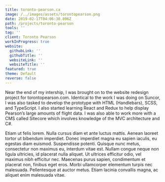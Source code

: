 ```yaml
---
title: toronto-pearson.ca
image: /../images/assets/torontopearson.png
date: 2019-02-17T04:06:30.896Z
path: /projects/toronto-pearson
tools: ''
tag: ''
client: Toronto Pearson
workInProgress: true
website:
  githubLink: ''
  githubTitle: ''
  websiteLink: ''
  websiteTitle: ''
featured: true
theme: Default
reverse: false
---
```

Near the end of my intership, I was brought on to the website redesign project for torontopearson.com. Identical to the work I was doing on Suncor, I was also tasked to develop the prototype with HTML (Handlebars), SCSS, and TypeScript. I also started learning React and Redux to help display Pearson’s large amounts of flight data. I was also able to work more with a CMS called Sitecore which involves knowledge of the MVC architecture and C#.

<!-- end -->

Etiam ut felis lorem. Nulla cursus diam et ante luctus mattis. Aenean laoreet tortor ut bibendum imperdiet. Donec imperdiet magna eu sapien iaculis, eu egestas diam euismod. Suspendisse potenti. Quisque nunc metus, consectetur non maximus eu, interdum vitae est. Nullam congue neque non ligula ultricies, id placerat nulla aliquet. Ut ultrices efficitur odio, vel maximus nibh efficitur nec. Maecenas purus sapien, condimentum et placerat non, finibus eget eros. Morbi ullamcorper elementum turpis nec malesuada. Pellentesque at auctor metus. Etiam lacinia convallis magna, ac aliquet enim malesuada vitae.
